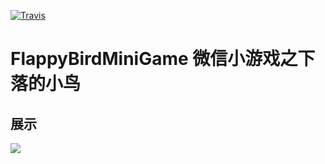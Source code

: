 [![Travis](https://img.shields.io/travis/rust-lang/rust.svg)]()
# FlappyBirdMiniGame 微信小游戏之下落的小鸟

## 展示
![](https://github.com/Houweix/FlappyBirdMiniGame/raw/master/demo.gif)
